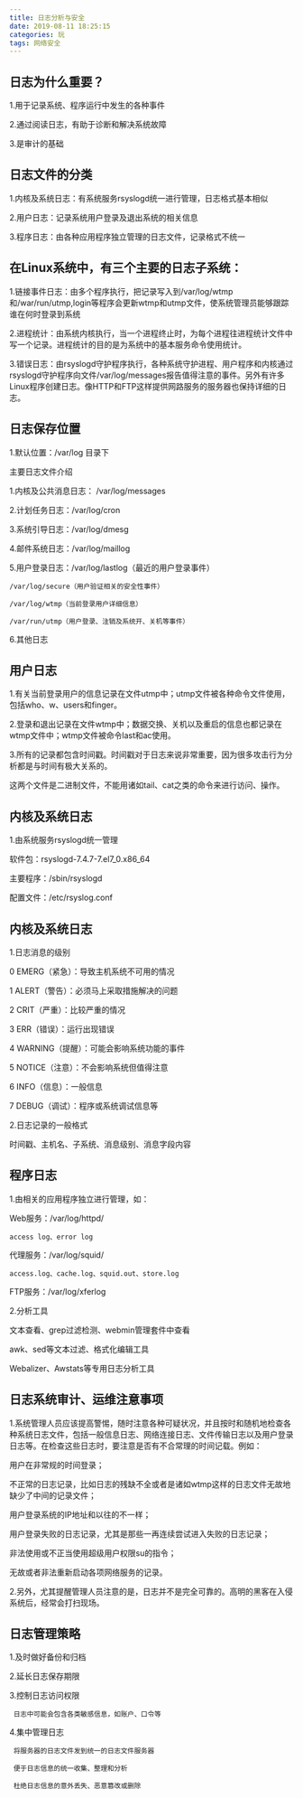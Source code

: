 ```yaml
---
title: 日志分析与安全
date: 2019-08-11 18:25:15
categories: 玩
tags: 网络安全
---
```

## 日志为什么重要？

1.用于记录系统、程序运行中发生的各种事件

2.通过阅读日志，有助于诊断和解决系统故障

3.是审计的基础

## 日志文件的分类

1.内核及系统日志：有系统服务rsyslogd统一进行管理，日志格式基本相似

2.用户日志：记录系统用户登录及退出系统的相关信息

3.程序日志：由各种应用程序独立管理的日志文件，记录格式不统一

## 在Linux系统中，有三个主要的日志子系统：

1.链接事件日志：由多个程序执行，把记录写入到/var/log/wtmp和/war/run/utmp,login等程序会更新wtmp和utmp文件，使系统管理员能够跟踪谁在何时登录到系统

2.进程统计：由系统内核执行，当一个进程终止时，为每个进程往进程统计文件中写一个记录。进程统计的目的是为系统中的基本服务命令使用统计。

3.错误日志：由rsyslogd守护程序执行，各种系统守护进程、用户程序和内核通过rsyslogd守护程序向文件/var/log/messages报告值得注意的事件。另外有许多Linux程序创建日志。像HTTP和FTP这样提供网路服务的服务器也保持详细的日志。

## 日志保存位置

1.默认位置：/var/log 目录下

主要日志文件介绍

1.内核及公共消息日志： /var/log/messages

2.计划任务日志：/var/log/cron

3.系统引导日志：/var/log/dmesg

4.邮件系统日志：/var/log/maillog

5.用户登录日志：/var/log/lastlog（最近的用户登录事件）

    /var/log/secure（用户验证相关的安全性事件）

    /var/log/wtmp（当前登录用户详细信息）

    /var/run/utmp（用户登录、注销及系统开、关机等事件）

6.其他日志

## 用户日志

1.有关当前登录用户的信息记录在文件utmp中；utmp文件被各种命令文件使用，包括who、w、users和finger。

2.登录和退出记录在文件wtmp中；数据交换、关机以及重启的信息也都记录在wtmp文件中；wtmp文件被命令last和ac使用。

3.所有的记录都包含时间戳。时间戳对于日志来说非常重要，因为很多攻击行为分析都是与时间有极大关系的。

这两个文件是二进制文件，不能用诸如tail、cat之类的命令来进行访问、操作。

## 内核及系统日志

1.由系统服务rsyslogd统一管理

软件包：rsyslogd-7.4.7-7.el7_0.x86_64

主要程序：/sbin/rsyslogd

配置文件：/etc/rsyslog.conf

## 内核及系统日志

1.日志消息的级别

0  EMERG（紧急）：导致主机系统不可用的情况

1  ALERT（警告）：必须马上采取措施解决的问题

2  CRIT（严重）：比较严重的情况

3  ERR（错误）：运行出现错误

4  WARNING（提醒）：可能会影响系统功能的事件

5  NOTICE（注意）：不会影响系统但值得注意

6  INFO（信息）：一般信息

7 DEBUG（调试）：程序或系统调试信息等

2.日志记录的一般格式

时间戳、主机名、子系统、消息级别、消息字段内容

## 程序日志

1.由相关的应用程序独立进行管理，如：

Web服务：/var/log/httpd/

    access log、error log

代理服务：/var/log/squid/

    access.log、cache.log、squid.out、store.log

FTP服务：/var/log/xferlog

2.分析工具

文本查看、grep过滤检测、webmin管理套件中查看

awk、sed等文本过滤、格式化编辑工具

Webalizer、Awstats等专用日志分析工具

## 日志系统审计、运维注意事项

1.系统管理人员应该提高警惕，随时注意各种可疑状况，并且按时和随机地检查各种系统日志文件，包括一般信息日志、网络连接日志、文件传输日志以及用户登录日志等。在检查这些日志时，要注意是否有不合常理的时间记载。例如：

用户在非常规的时间登录；

不正常的日志记录，比如日志的残缺不全或者是诸如wtmp这样的日志文件无故地缺少了中间的记录文件；

用户登录系统的IP地址和以往的不一样；

用户登录失败的日志记录，尤其是那些一再连续尝试进入失败的日志记录；

非法使用或不正当使用超级用户权限su的指令；

无故或者非法重新启动各项网络服务的记录。

2.另外，尤其提醒管理人员注意的是，日志并不是完全可靠的。高明的黑客在入侵系统后，经常会打扫现场。

## 日志管理策略

1.及时做好备份和归档

2.延长日志保存期限

3.控制日志访问权限

     日志中可能会包含各类敏感信息，如账户、口令等

4.集中管理日志

     将服务器的日志文件发到统一的日志文件服务器

     便于日志信息的统一收集、整理和分析

     杜绝日志信息的意外丢失、恶意篡改或删除
